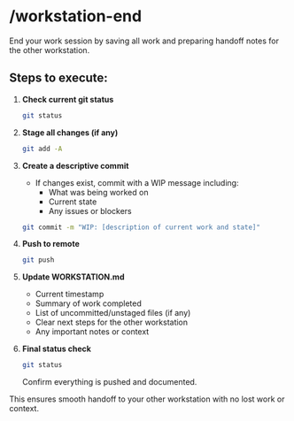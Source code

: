 # /workstation-end

End your work session by saving all work and preparing handoff notes for the other workstation.

## Steps to execute:

1. **Check current git status**
   ```bash
   git status
   ```

2. **Stage all changes (if any)**
   ```bash
   git add -A
   ```

3. **Create a descriptive commit**
   - If changes exist, commit with a WIP message including:
     - What was being worked on
     - Current state
     - Any issues or blockers
   ```bash
   git commit -m "WIP: [description of current work and state]"
   ```

4. **Push to remote**
   ```bash
   git push
   ```

5. **Update WORKSTATION.md**
   - Current timestamp
   - Summary of work completed
   - List of uncommitted/unstaged files (if any)
   - Clear next steps for the other workstation
   - Any important notes or context

6. **Final status check**
   ```bash
   git status
   ```
   Confirm everything is pushed and documented.

This ensures smooth handoff to your other workstation with no lost work or context.